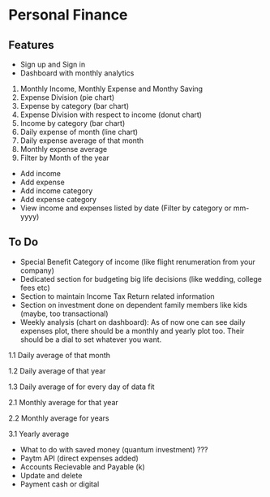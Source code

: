 # Personal Finance

## Features
- Sign up and Sign in
- Dashboard with monthly analytics
1. Monthly Income, Monthly Expense and Monthy Saving
2. Expense Division (pie chart)
3. Expense by category (bar chart)
4. Expense Division with respect to income (donut chart)
5. Income by category (bar chart)
6. Daily expense of month (line chart)
7. Daily expense average of that month
8. Monthly expense average
9. Filter by Month of the year
- Add income
- Add expense
- Add income category
- Add expense category
- View income and expenses listed by date (Filter by category or mm-yyyy)

## To Do
- Special Benefit Category of income (like flight renumeration from your company)
- Dedicated section for budgeting big life decisions (like wedding, college fees etc)
- Section to maintain Income Tax Return related information
- Section on investment done on dependent family members like kids (maybe, too transactional)
- Weekly analysis (chart on dashboard): As of now one can see daily expenses plot, there should be a monthly and yearly plot too. Their should be a dial to set whatever you want.

1.1 Daily average of that month

1.2 Daily average of that year

1.3 Daily average of for every day of data fit

2.1 Monthly average for that year

2.2 Monthly average for years

3.1 Yearly average

- What to do with saved money (quantum investment) ???
- Paytm API (direct expenses added)
- Accounts Recievable and Payable (k)
- Update and delete
- Payment cash or digital

